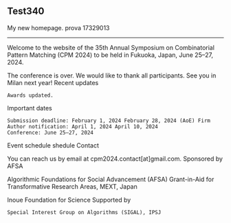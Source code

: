 ## Test340

My new homepage.
prova 17329013

---



Welcome to the website of the 35th Annual Symposium on Combinatorial Pattern Matching (CPM 2024) to be held in Fukuoka, Japan, June 25–27, 2024.

The conference is over. We would like to thank all participants. See you in Milan next year!
Recent updates

    Awards updated.

Important dates

    Submission deadline: February 1, 2024 February 28, 2024 (AoE) Firm
    Author notification: April 1, 2024 April 10, 2024
    Conference: June 25–27, 2024

Event schedule
shedule
Contact

You can reach us by email at cpm2024.contact[at]gmail.com.
Sponsored by
AFSA

Algorithmic Foundations for Social Advancement (AFSA)
Grant-in-Aid for Transformative Research Areas, MEXT, Japan

Inoue Foundation for Science
Supported by

    Special Interest Group on Algorithms (SIGAL), IPSJ

